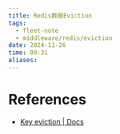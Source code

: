 ```yaml
---
title: Redis数据Eviction
tags:
  - fleet-note
  - middleware/redis/eviction
date: 2024-11-26
time: 09:31
aliases:
---
```




# References
* [Key eviction | Docs](https://redis.io/docs/latest/develop/reference/eviction/)